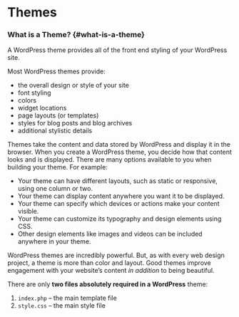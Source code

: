 # Themes



### What is a Theme? {#what-is-a-theme}

A WordPress theme provides all of the front end styling of your WordPress site.

Most WordPress themes provide:

* the overall design or style of your site
* font styling
* colors
* widget locations
* page layouts \(or templates\)
* styles for blog posts and blog archives
* additional stylistic details

Themes take the content and data stored by WordPress and display it in the browser. When you create a WordPress theme, you decide how that content looks and is displayed. There are many options available to you when building your theme. For example:

* Your theme can have different layouts, such as static or responsive, using one column or two.
* Your theme can display content anywhere you want it to be displayed.
* Your theme can specify which devices or actions make your content visible.
* Your theme can customize its typography and design elements using CSS.
* Other design elements like images and videos can be included anywhere in your theme.

WordPress themes are incredibly powerful. But, as with every web design project, a theme is more than color and layout. Good themes improve engagement with your website’s content _in addition_ to being beautiful.

There are only **two files absolutely required in a WordPress** theme:

1. `index.php` – the main template file
2. `style.css` – the main style file

